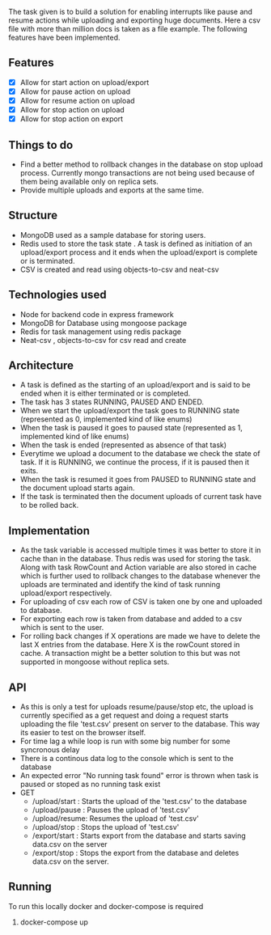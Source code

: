 The task given is to build a solution for enabling interrupts like pause and resume actions while uploading and exporting huge documents. Here a csv file with more than million docs is taken as a file example. The following features have been implemented.

## Features
- [x] Allow for start action on upload/export
- [x] Allow for pause action on upload
- [x] Allow for resume action on upload
- [x] Allow for stop action on upload
- [x] Allow for stop action on export

## Things to do
- Find a better method to rollback changes in the database on stop upload process. Currently mongo transactions are not being used because of them being available only on replica sets. 
- Provide multiple uploads and exports at the same time.

## Structure

- MongoDB used as a sample database for storing users. 
- Redis used to store the task state . A task is defined as initiation of an upload/export process and it ends when the upload/export is complete or is terminated.
- CSV is created and read using objects-to-csv and neat-csv

## Technologies used
- Node for backend code in express framework
- MongoDB for Database using mongoose package
- Redis for task management using redis package
- Neat-csv , objects-to-csv for csv read and create

## Architecture

- A task is defined as the starting of an upload/export and is said to be ended when it is either terminated or is completed.
- The task has 3 states RUNNING, PAUSED AND ENDED.
- When we start the upload/export the task goes to RUNNING state (represented as 0, implemented kind of like enums)
- When the task is paused it goes to paused state (represented  as 1, implemented kind of like enums)
- When the task is ended (represented as absence of that task)
- Everytime we upload a document to the database we check the state of task. If it is RUNNING, we continue the process, if it is paused then it exits. 
- When the task is resumed it goes from PAUSED to RUNNING state and the document upload starts again. 
- If the task is terminated then the document uploads of current task have to be rolled back. 

## Implementation
- As the task variable is accessed multiple times it was better to store it in cache than in the database. Thus redis was used for storing the task. Along with task RowCount and Action variable are also stored in cache which is further used to rollback changes to the database whenever the uploads are terminated and identify the kind of task running upload/export respectively.  
- For uploading of csv each row of CSV is taken one by one and uploaded to database. 
- For exporting each row is taken from database and added to a csv which is sent to the user.
- For rolling back changes if X operations are made we have to delete the last X entries from the database. Here X is the rowCount stored in cache. A transaction might be a better solution to this but was not supported in mongoose without replica sets. 

## API

- As this is only a test for uploads resume/pause/stop etc, the upload is currently specified as a get request and doing a request starts uploading the file 'test.csv' present on server to the database. This way its easier to test on the browser itself. 
- For time lag a while loop is run with  some big number for some syncronous delay
- There is a continous data log to the console which is sent to the database
- An expected error "No running task found" error is thrown when task is paused or stoped as no running task exist 
- GET 
  - /upload/start : Starts the upload of the 'test.csv' to the database
  - /upload/pause : Pauses the upload of 'test.csv'
  - /upload/resume: Resumes the upload of 'test.csv'
  - /upload/stop  : Stops the upload of 'test.csv'
  - /export/start : Starts export from the database and starts saving data.csv on the server
  - /export/stop  : Stops the export from the database and deletes data.csv on the server. 

## Running

To run this locally 
docker and docker-compose is required
1. docker-compose up
